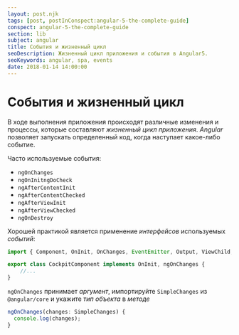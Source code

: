 ```yaml
---
layout: post.njk
tags: [post, postInConspect:angular-5-the-complete-guide]
conspect: angular-5-the-complete-guide
section: lib
subject: angular
title: События и жизненный цикл
seoDescription: Жизненный цикл приложения и события в Angular5.
seoKeywords: angular, spa, events
date: 2018-01-14 14:00:00
---
```

# События и жизненный цикл

В ходе выполнения приложения происходят различные изменения и процессы, которые составляют *жизненный цикл приложения*. *Angular* позволяет запускать определенный код, когда наступает какое-либо событие.

Часто используемые события:

+ `ngOnChanges`
+ `ngOnInitngDoCheck`
+ `ngAfterContentInit`
+ `ngAfterContentChecked`
+ `ngAfterViewInit`
+ `ngAfterViewChecked`
+ `ngOnDestroy`

Хорошей практикой является применение *интерфейсов* используемых *событий*:

```typescript
import { Component, OnInit, OnChanges, EventEmitter, Output, ViewChild, ElementRef } from '@angular/core';

export class CockpitComponent implements OnInit, ngOnChanges {
    //...
}
```

`ngOnChanges` принимает *аргумент*, импортируйте `SimpleChanges` из `@angular/core` и укажите *тип объекта* в *методе*

```typescript
ngOnChanges(changes: SimpleChanges) {
  console.log(changes);
}
```